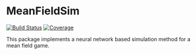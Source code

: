 # MeanFieldSim

[![Build Status](https://github.com/JohannesNaegele/MeanFieldSim.jl/actions/workflows/CI.yml/badge.svg?branch=main)](https://github.com/your-GitHub-username/MeanFieldSim.jl/actions/workflows/CI.yml?query=branch%3Amain)
[![Coverage](https://codecov.io/gh/JohannesNaegele/MeanFieldSim.jl/branch/main/graph/badge.svg)](https://codecov.io/gh/your-GitHub-username/MeanFieldSim.jl)

This package implements a neural network based simulation method for a mean field game.
